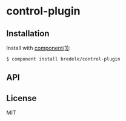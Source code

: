 
# control-plugin

  

## Installation

  Install with [component(1)](http://component.io):

    $ component install bredele/control-plugin

## API



## License

  MIT
